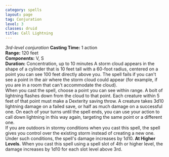 ```yaml
---
category: spells
layout: page
tag: Conjuration
level: 3
classes: druid
title: Call Lightning 
---
```

_3rd-level conjuration_ 
**Casting Time:** 1 action    
**Range:** 120 feet   
**Components:** V, S    
**Duration:** Concentration, up to 10 minutes 
A storm cloud appears in the shape of a cylinder that is 10 feet tall with a 60-foot radius, centered on a point you can see 100 feet directly above you. The spell fails if you can't see a point in the air where the storm cloud could appear (for example, if you are in a room that can't accommodate the cloud).    
When you cast the spell, choose a point you can see within range. A bolt of lightning flashes down from the cloud to that point. Each creature within 5 feet of that point must make a Dexterity saving throw. A creature takes 3d10 lightning damage on a failed save, or half as much damage on a successful one. On each of your turns until the spell ends, you can use your action to call down lightning in this way again, targeting the same point or a different one.    
If you are outdoors in stormy conditions when you cast this spell, the spell gives you control over the existing storm instead of creating a new one. Under such conditions, the spell's damage increases by 1d10. 
**At Higher Levels.** When you cast this spell using a spell slot of 4th or higher level, the damage increases by 1d10 for each slot level above 3rd. 
